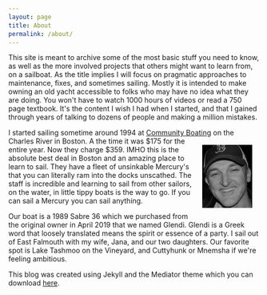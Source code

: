 ```yaml
---
layout: page
title: About
permalink: /about/
---
```


This site is meant to archive some of the most basic stuff you need to know, as well as the more involved projects that others might want to learn from, on a sailboat. As the title implies I will focus on pragmatic approaches to maintenance, fixes, and sometimes sailing. Mostly it is intended to make owning an old yacht accessible to folks who may have no idea what they are doing. You won't have to watch 1000 hours of videos or read a 750 page textbook. It's the content I wish I had when I started, and that I gained through years of talking to dozens of people and making a million mistakes.

I started sailing sometime around 1994 at [Community Boating](https://www.community-boating.org) on the Charles River in Boston.
<img src="/assets/images/author.jpeg" width=100 style="float:right; padding:16px">
A the time it was $175 for the entire year. Now they charge $359. IMHO this is the absolute best deal in Boston and an amazing place to learn to sail. They have a fleet of unsinkable Mercury's that you can literally ram into the docks unscathed. The staff is incredible and learning to sail from other sailors, on the water, in little tippy boats is the way to go. If you can sail a Mercury you can sail anything.

Our boat is a 1989 Sabre 36 which we purchased from the original owner in April 2019 that we named Glendi. Glendi is a Greek word that loosely translated means the spirit or essence of a party. I sail out of East Falmouth with my wife, Jana, and our two daughters. Our favorite spot is Lake Tashmoo on the Vineyard, and Cuttyhunk or Mnemsha if we're feeling ambitious.

This blog was created using Jekyll and the Mediator theme which you can download [here](https://github.com/dirkfabisch/mediator).
